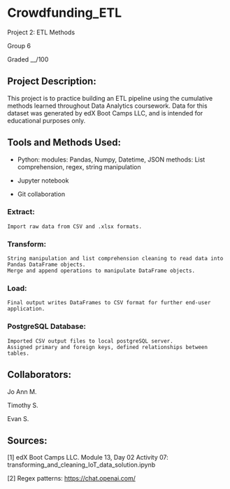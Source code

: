 # Crowdfunding_ETL
Project 2: ETL Methods

Group 6

Graded __/100


## Project Description:
This project is to practice building an ETL pipeline using the cumulative methods learned throughout Data Analytics coursework.
	Data for this dataset was generated by edX Boot Camps LLC, and is intended for educational purposes only.


## Tools and Methods Used:
- Python:
	modules: Pandas, Numpy, Datetime, JSON
	methods: List comprehension, regex, string manipulation

- Jupyter notebook
- Git collaboration


### Extract:
	Import raw data from CSV and .xlsx formats. 

### Transform:
	String manipulation and list comprehension cleaning to read data into Pandas DataFrame objects.
	Merge and append operations to manipulate DataFrame objects.

### Load:
	Final output writes DataFrames to CSV format for further end-user application.


### PostgreSQL Database:
	Imported CSV output files to local postgreSQL server.
	Assigned primary and foreign keys, defined relationships between tables.


## Collaborators:
Jo Ann M.

Timothy S.

Evan S.


## Sources:
[1] edX Boot Camps LLC. Module 13, Day 02 Activity 07: transforming_and_cleaning_IoT_data_solution.ipynb

[2] Regex patterns: https://chat.openai.com/